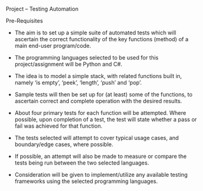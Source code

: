 Project – Testing Automation


Pre-Requisites

-	The aim is to set up a simple suite of automated tests which will ascertain the correct functionality of the key functions (method) of a main end-user program/code.

-	The programming languages selected to be used for this project/assignment will be Python and C#.

-	The idea is to model a simple stack, with related functions built in, namely ‘is empty’, ‘peek’, ‘length’, ‘push’ and ‘pop’.

-	Sample tests will then be set up for (at least) some of the functions, to ascertain correct and complete operation with the desired results.

-	About four primary tests for each function will be attempted. Where possible, upon completion of a test, the test will state whether a pass or fail was achieved for that function.

-	The tests selected will attempt to cover typical usage cases, and boundary/edge cases, where possible.

-	If possible, an attempt will also be made to measure or compare the tests being run between the two selected languages.

-	Consideration will be given to implement/utilize any available testing frameworks using the selected programming languages.

